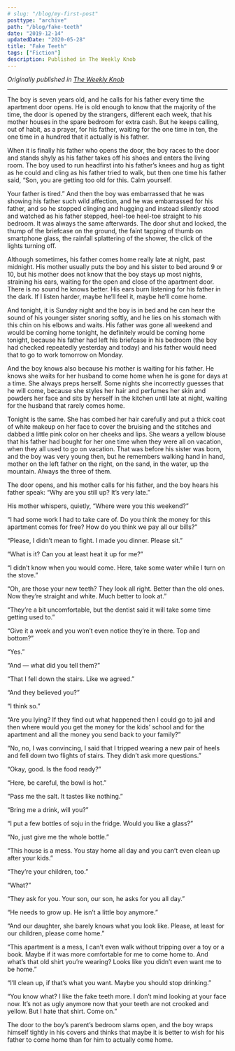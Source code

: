```yaml
---
# slug: "/blog/my-first-post"
posttype: "archive"
path: "/blog/fake-teeth"
date: "2019-12-14"
updatedDate: "2020-05-28"
title: "Fake Teeth"
tags: ["Fiction"]
description: Published in The Weekly Knob
---
```


<i>   Originally published in [The Weekly Knob](https://theweeklyknob.com/i-like-the-fake-teeth-more-86d025ab4c19)</i>
<br/>

---

The boy is seven years old, and he calls for his father every time the apartment door opens. He is old enough to know that the majority of the time, the door is opened by the strangers, different each week, that his mother houses in the spare bedroom for extra cash. But he keeps calling, out of habit, as a prayer, for his father, waiting for the one time in ten, the one time in a hundred that it actually is his father.

When it is finally his father who opens the door, the boy races to the door and stands shyly as his father takes off his shoes and enters the living room. The boy used to run headfirst into his father’s knees and hug as tight as he could and cling as his father tried to walk, but then one time his father said, “Son, you are getting too old for this. Calm yourself. 

Your father is tired.” And then the boy was embarrassed that he was showing his father such wild affection, and he was embarrassed for his father, and so he stopped clinging and hugging and instead silently stood and watched as his father stepped, heel-toe heel-toe straight to his bedroom. It was always the same afterwards. The door shut and locked, the thump of the briefcase on the ground, the faint tapping of thumb on smartphone glass, the rainfall splattering of the shower, the click of the lights turning off.

Although sometimes, his father comes home really late at night, past midnight. His mother usually puts the boy and his sister to bed around 9 or 10, but his mother does not know that the boy stays up most nights, straining his ears, waiting for the open and close of the apartment door. There is no sound he knows better. His ears burn listening for his father in the dark. If I listen harder, maybe he’ll feel it, maybe he’ll come home.

And tonight, it is Sunday night and the boy is in bed and he can hear the sound of his younger sister snoring softly, and he lies on his stomach with this chin on his elbows and waits. His father was gone all weekend and would be coming home tonight, he definitely would be coming home tonight, because his father had left his briefcase in his bedroom (the boy had checked repeatedly yesterday and today) and his father would need that to go to work tomorrow on Monday.

And the boy knows also because his mother is waiting for his father. He knows she waits for her husband to come home when he is gone for days at a time. She always preps herself. Some nights she incorrectly guesses that he will come, because she styles her hair and perfumes her skin and powders her face and sits by herself in the kitchen until late at night, waiting for the husband that rarely comes home.

Tonight is the same. She has combed her hair carefully and put a thick coat of white makeup on her face to cover the bruising and the stitches and dabbed a little pink color on her cheeks and lips. She wears a yellow blouse that his father had bought for her one time when they were all on vacation, when they all used to go on vacation. That was before his sister was born, and the boy was very young then, but he remembers walking hand in hand, mother on the left father on the right, on the sand, in the water, up the mountain. Always the three of them.

The door opens, and his mother calls for his father, and the boy hears his father speak: “Why are you still up? It’s very late.”

His mother whispers, quietly, “Where were you this weekend?”

“I had some work I had to take care of. Do you think the money for this apartment comes for free? How do you think we pay all our bills?”

“Please, I didn’t mean to fight. I made you dinner. Please sit.”

“What is it? Can you at least heat it up for me?”

“I didn’t know when you would come. Here, take some water while I turn on the stove.”

“Oh, are those your new teeth? They look all right. Better than the old ones. Now they’re straight and white. Much better to look at.”

“They’re a bit uncomfortable, but the dentist said it will take some time getting used to.”

“Give it a week and you won’t even notice they’re in there. Top and bottom?”

“Yes.”

“And — what did you tell them?”

“That I fell down the stairs. Like we agreed.”

“And they believed you?”

“I think so.”

“Are you lying? If they find out what happened then I could go to jail and then where would you get the money for the kids’ school and for the apartment and all the money you send back to your family?”

“No, no, I was convincing, I said that I tripped wearing a new pair of heels and fell down two flights of stairs. They didn’t ask more questions.”

“Okay, good. Is the food ready?”

“Here, be careful, the bowl is hot.”

“Pass me the salt. It tastes like nothing.”

“Bring me a drink, will you?”

“I put a few bottles of soju in the fridge. Would you like a glass?”

“No, just give me the whole bottle.”

“This house is a mess. You stay home all day and you can’t even clean up after your kids.”

“They’re your children, too.”

“What?”

“They ask for you. Your son, our son, he asks for you all day.”

“He needs to grow up. He isn’t a little boy anymore.”

“And our daughter, she barely knows what you look like. Please, at least for our children, please come home.”

“This apartment is a mess, I can’t even walk without tripping over a toy or a book. Maybe if it was more comfortable for me to come home to. And what’s that old shirt you’re wearing? Looks like you didn’t even want me to be home.”

“I’ll clean up, if that’s what you want. Maybe you should stop drinking.”

“You know what? I like the fake teeth more. I don’t mind looking at your face now. It’s not as ugly anymore now that your teeth are not crooked and yellow. But I hate that shirt. Come on.”

The door to the boy’s parent’s bedroom slams open, and the boy wraps himself tightly in his covers and thinks that maybe it is better to wish for his father to come home than for him to actually come home.